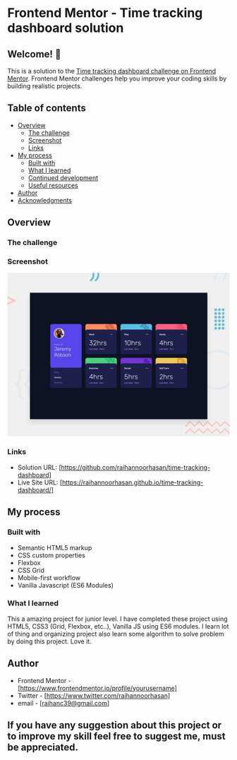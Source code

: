 # Frontend Mentor - Time tracking dashboard solution

## Welcome! 👋

This is a solution to the [Time tracking dashboard challenge on Frontend Mentor](https://www.frontendmentor.io/challenges/time-tracking-dashboard-UIQ7167Jw). Frontend Mentor challenges help you improve your coding skills by building realistic projects.

## Table of contents

- [Overview](#overview)
  - [The challenge](#the-challenge)
  - [Screenshot](#screenshot)
  - [Links](#links)
- [My process](#my-process)
  - [Built with](#built-with)
  - [What I learned](#what-i-learned)
  - [Continued development](#continued-development)
  - [Useful resources](#useful-resources)
- [Author](#author)
- [Acknowledgments](#acknowledgments)

## Overview

### The challenge

### Screenshot

![](./images/desktop-preview.jpg)

### Links

- Solution URL: [https://github.com/raihannoorhasan/time-tracking-dashboard]
- Live Site URL: [https://raihannoorhasan.github.io/time-tracking-dashboard/]

## My process

### Built with

- Semantic HTML5 markup
- CSS custom properties
- Flexbox
- CSS Grid
- Mobile-first workflow
- Vanilla Javascript (ES6 Modules)

### What I learned

This a amazing project for junior level. I have completed these project using HTML5, CSS3 (Grid, Flexbox, etc..), Vanilla JS using ES6 modules. I learn lot of thing and organizing project also learn some algorithm to solve problem by doing this project. Love it.

## Author

- Frontend Mentor - [https://www.frontendmentor.io/profile/yourusername]
- Twitter - [https://www.twitter.com/raihannoorhasan]
- email - [raihanc39@gmail.com]

## If you have any suggestion about this project or to improve my skill feel free to suggest me, must be appreciated.
